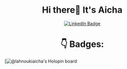 <h1><center>Hi there👋 It's Aicha</center></h1>

<div id="badges" align="center"> 
  <a href="www.linkedin.com/in/aichalahnouki">
    <img src="https://img.shields.io/badge/LinkedIn-blue?style=for-the-badge&logo=linkedin&logoColor=white" alt="LinkedIn Badge"/>
  </a>
</div>

<h1><center>👇 Badges:</center></h1>

[![@lahnoukiaicha's Holopin board]((https://holopin.me/lahnoukiaicha)](https://holopin.io/@lahnoukiaicha))
